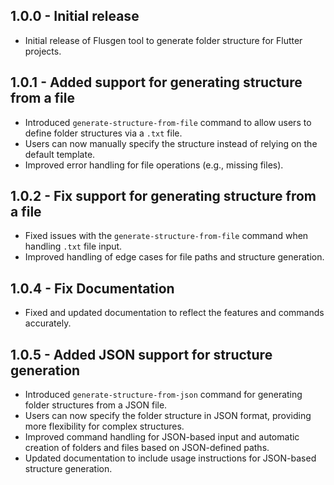 ## 1.0.0 - Initial release
- Initial release of Flusgen tool to generate folder structure for Flutter projects.

## 1.0.1 - Added support for generating structure from a file
- Introduced `generate-structure-from-file` command to allow users to define folder structures via a `.txt` file.
- Users can now manually specify the structure instead of relying on the default template.
- Improved error handling for file operations (e.g., missing files).

## 1.0.2 - Fix support for generating structure from a file
- Fixed issues with the `generate-structure-from-file` command when handling `.txt` file input.
- Improved handling of edge cases for file paths and structure generation.

## 1.0.4 - Fix Documentation
- Fixed and updated documentation to reflect the features and commands accurately.

## 1.0.5 - Added JSON support for structure generation
- Introduced `generate-structure-from-json` command for generating folder structures from a JSON file.
- Users can now specify the folder structure in JSON format, providing more flexibility for complex structures.
- Improved command handling for JSON-based input and automatic creation of folders and files based on JSON-defined paths.
- Updated documentation to include usage instructions for JSON-based structure generation.
